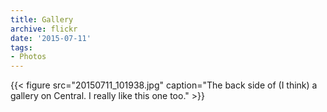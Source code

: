 ```yaml
---
title: Gallery
archive: flickr
date: '2015-07-11'
tags:
- Photos
---
```

{{< figure src="20150711_101938.jpg" caption="The back side of (I think) a gallery on Central. I really like this one too." >}}
